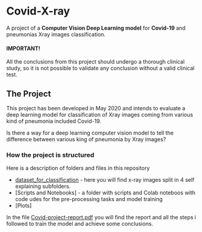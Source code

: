 # Covid-X-ray
A project of a **Computer Vision Deep Learning model** for **Covid-19** and pneumonias Xray images classification.

#### IMPORTANT! 
All the conclusions from this project should undergo a thorough clinical study, so it is not possible to validate any conclusion without a valid clinical test.

## The Project
This project has been developed in May 2020 and intends to evaluate a deep learning model for classification of Xray images coming from various kind of pneumonia included Covid-19.

Is there a way for a deep learning computer vision model to tell the difference between various king of pneumonia by  Xray images?

### How the project is structured
Here is a description of folders and files in this repository
* [dataset_for_classification](https://github.com/sandrofab/Covid-X-ray/tree/master/dataset_for_classification) - here you will find x-ray images split in 4 self explaining subfolders.
* [Scripts and Notebooks] - a folder with scripts and Colab noteboos with code udes for the pre-processing tasks and model training
* [Plots]


In the file [Covid-project-report.pdf](https://github.com/sandrofab/Covid-X-ray/edit/master/README.md) you will find the report and all the steps i followed to train the model and achieve some conclusions.

